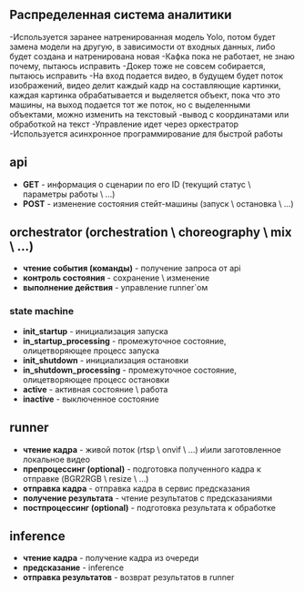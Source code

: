 ## Распределенная система аналитики

-Используется заранее натренированная модель Yolo, потом будет замена модели на другую, в зависимости от входных данных, либо будет создана и натренирована новая
-Кафка пока не работает, не знаю почему, пытаюсь исправить
-Докер тоже не совсем собирается, пытаюсь исправить
-На вход подается видео, в будущем будет поток изображений, видео делит каждый кадр на составляющие картинки, каждая картинка обрабатывается и выделяется объект, пока что это машины, на выход подается тот же поток, но с выделенными объектами, можно изменить на текстовый -вывод с координатами или обработкой на текст
-Управление идет через оркестратор
-Используется асинхронное программирование для быстрой работы


## api
- **GET** - информация о сценарии по его ID (текущий статус \ параметры работы \ ...)
- **POST** - изменение состояния стейт-машины (запуск \ остановка \ ...)

## orchestrator (orchestration \ choreography \ mix \ ...)
- **чтение события (команды)** - получение запроса от api
- **контроль состояния** - сохранение \ изменение
- **выполнение действия** - управление runner`ом

### state machine
- **init_startup** - инициализация запуска
- **in_startup_processing** - промежуточное состояние, олицетворяющее процесс запуска
- **init_shutdown** - инициализация остановки
- **in_shutdown_processing** - промежуточное состояние, олицетворяющее процесс остановки
- **active** - активная состояние \ работа 
- **inactive** - выключенное состояние

## runner
- **чтение кадра** - живой поток (rtsp \ onvif \ ...) и\или заготовленное локальное видео
- **препроцессинг (optional)** - подготовка полученного кадра к отправке (BGR2RGB \ resize \ ...)
- **отправка кадра** - отправка кадра в сервис предсказания
- **получение результата** - чтение результатов с предсказаниями
- **постпроцессинг (optional)** - подготовка результата к обработке

## inference
- **чтение кадра** - получение кадра из очереди
- **предсказание** - inference
- **отправка результатов** - возврат результатов в runner


